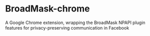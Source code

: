 BroadMask-chrome
================

A Google Chrome extension, wrapping the BroadMask NPAPI plugin features for privacy-preserving communication in Facebook